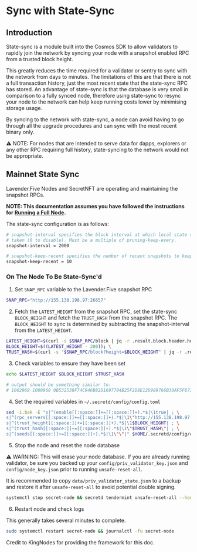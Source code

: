 # Sync with State-Sync

## Introduction

State-sync is a module built into the Cosmos SDK to allow validators to rapidly join the network by syncing your node with a snapshot enabled RPC from a trusted block height.

This greatly reduces the time required for a validator or sentry to sync with the network from days to minutes. The limitations of this are that there is not a full transaction history, just the most recent state that the state-sync RPC has stored. An advantage of state-sync is that the database is very small in comparison to a fully synced node, therefore using state-sync to resync your node to the network can help keep running costs lower by minimising storage usage.

By syncing to the network with state-sync, a node can avoid having to go through all the upgrade procedures and can sync with the most recent binary only.

:warning: NOTE: For nodes that are intended to serve data for dapps, explorers or any other RPC requiring full history, state-syncing to the network would not be appropriate.

## Mainnet State Sync

Lavender.Five Nodes and SecretNFT are operating and maintaining the snapshot RPCs.

**NOTE: This documentation assumes you have followed the instructions for [Running a Full Node](./run-full-node-mainnet.md).**

The state-sync configuration is as follows:

```bash
# snapshot-interval specifies the block interval at which local state sync snapshots are
# taken (0 to disable). Must be a multiple of pruning-keep-every.
snapshot-interval = 2000

# snapshot-keep-recent specifies the number of recent snapshots to keep and serve (0 to keep all).
snapshot-keep-recent = 10
```

### On The Node To Be State-Sync'd

1. Set `SNAP_RPC` variable to the Lavender.Five snapshot RPC

```bash
SNAP_RPC="http://155.138.198.97:26657"
```

2. Fetch the `LATEST_HEIGHT` from the snapshot RPC, set the state-sync `BLOCK_HEIGHT` and fetch the `TRUST_HASH` from the snapshot RPC. The `BLOCK_HEIGHT` to sync is determined by subtracting the snapshot-interval from the `LATEST_HEIGHT`.

```bash
LATEST_HEIGHT=$(curl -s $SNAP_RPC/block | jq -r .result.block.header.height); \
BLOCK_HEIGHT=$((LATEST_HEIGHT - 200)); \
TRUST_HASH=$(curl -s "$SNAP_RPC/block?height=$BLOCK_HEIGHT" | jq -r .result.block_id.hash)
```

3. Check variables to ensure they have been set

```bash
echo $LATEST_HEIGHT $BLOCK_HEIGHT $TRUST_HASH

# output should be something similar to:
# 1002969 1000969 0B532538F74C946B82D1697704B25F2D8E12D989766B30AF5F8730A7A7A94CDB
```

4. Set the required variables in `~/.secretd/config/config.toml`

```bash
sed -i.bak -E "s|^(enable[[:space:]]+=[[:space:]]+).*$|\1true| ; \
s|^(rpc_servers[[:space:]]+=[[:space:]]+).*$|\1\"http://155.138.198.97:26657,http://45.63.94.236:26657\"| ; \
s|^(trust_height[[:space:]]+=[[:space:]]+).*$|\1$BLOCK_HEIGHT| ; \
s|^(trust_hash[[:space:]]+=[[:space:]]+).*$|\1\"$TRUST_HASH\"| ; \
s|^(seeds[[:space:]]+=[[:space:]]+).*$|\1\"\"|" $HOME/.secretd/config/config.toml
```

5. Stop the node and reset the node database

:warning: WARNING: This will erase your node database. If you are already running validator, be sure you backed up your `config/priv_validator_key.json` and `config/node_key.json` prior to running `unsafe-reset-all`.

It is recommended to copy `data/priv_validator_state.json` to a backup and restore it after `unsafe-reset-all` to avoid potential double signing.

```bash
systemctl stop secret-node && secretd tendermint unsafe-reset-all --home ~/.secretd/
```

6. Restart node and check logs

This generally takes several minutes to complete.

```bash
sudo systemctl restart secret-node && journalctl -fu secret-node
```

Credit to KingNodes for providing the framework for this doc.

